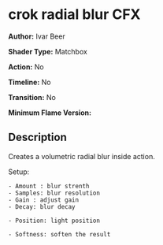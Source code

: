 # crok radial blur CFX

**Author:** Ivar Beer

**Shader Type:** Matchbox

**Action:** No

**Timeline:** No

**Transition:** No

**Minimum Flame Version:** 


## Description
Creates a volumetric radial blur inside action.

Setup:

    - Amount : blur strenth
    - Samples: blur resolution
    - Gain : adjust gain
    - Decay: blur decay

    - Position: light position

    - Softness: soften the result
